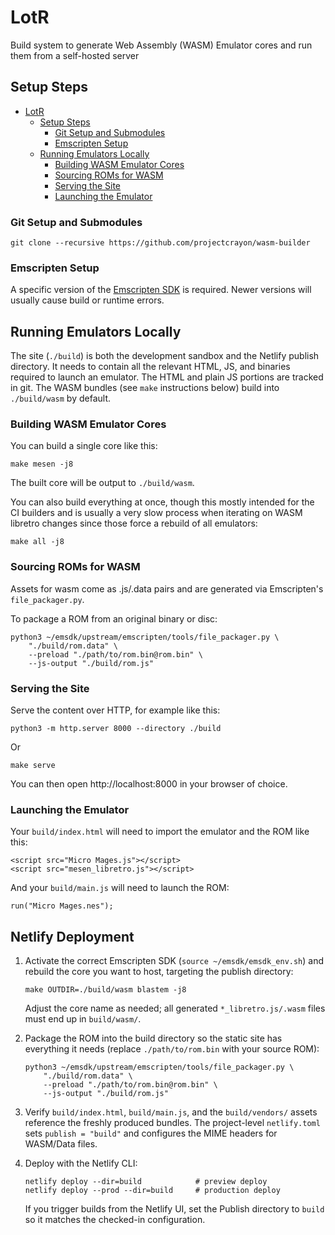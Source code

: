 # LotR

Build system to generate Web Assembly (WASM) Emulator cores and run them from a self-hosted server

## Setup Steps

- [LotR](#lotr)
  - [Setup Steps](#setup-steps)
    - [Git Setup and Submodules](#git-setup-and-submodules)
    - [Emscripten Setup](#emscripten-setup)
  - [Running Emulators Locally](#running-emulators-locally)
    - [Building WASM Emulator Cores](#building-wasm-emulator-cores)
    - [Sourcing ROMs for WASM](#sourcing-roms-for-wasm)
    - [Serving the Site](#serving-the-site)
    - [Launching the Emulator](#launching-the-emulator)

### Git Setup and Submodules

    git clone --recursive https://github.com/projectcrayon/wasm-builder

### Emscripten Setup

A specific version of the [Emscripten SDK](https://emscripten.org/docs/getting_started/downloads.html) is required.
Newer versions will usually cause build or runtime errors.

## Running Emulators Locally

The site (`./build`) is both the development sandbox and the Netlify publish directory. It needs to contain all
the relevant HTML, JS, and binaries required to launch an emulator. The HTML and plain JS portions are tracked in git.
The WASM bundles (see `make` instructions below) build into `./build/wasm` by default.

### Building WASM Emulator Cores

You can build a single core like this:

    make mesen -j8

The built core will be output to `./build/wasm`.

You can also build everything at once, though this mostly intended for the CI builders and is usually
a very slow process when iterating on WASM libretro changes since those force a rebuild of all emulators:

    make all -j8

### Sourcing ROMs for WASM

Assets for wasm come as .js/.data pairs and are generated via Emscripten's `file_packager.py`.

To package a ROM from an original binary or disc:

    python3 ~/emsdk/upstream/emscripten/tools/file_packager.py \
        "./build/rom.data" \
        --preload "./path/to/rom.bin@rom.bin" \
        --js-output "./build/rom.js"

### Serving the Site

Serve the content over HTTP, for example like this:

    python3 -m http.server 8000 --directory ./build

Or

    make serve

You can then open http://localhost:8000 in your browser of choice.

### Launching the Emulator

Your `build/index.html` will need to import the emulator and the ROM like this:

    <script src="Micro Mages.js"></script>
    <script src="mesen_libretro.js"></script>

And your `build/main.js` will need to launch the ROM:

    run("Micro Mages.nes");

## Netlify Deployment

1. Activate the correct Emscripten SDK (`source ~/emsdk/emsdk_env.sh`) and rebuild the core you want to host, targeting the publish directory:

       make OUTDIR=./build/wasm blastem -j8

   Adjust the core name as needed; all generated `*_libretro.js/.wasm` files must end up in `build/wasm/`.
2. Package the ROM into the build directory so the static site has everything it needs (replace `./path/to/rom.bin` with your source ROM):

       python3 ~/emsdk/upstream/emscripten/tools/file_packager.py \
           "./build/rom.data" \
           --preload "./path/to/rom.bin@rom.bin" \
           --js-output "./build/rom.js"

3. Verify `build/index.html`, `build/main.js`, and the `build/vendors/` assets reference the freshly produced bundles. The project-level `netlify.toml` sets `publish = "build"` and configures the MIME headers for WASM/Data files.
4. Deploy with the Netlify CLI:

       netlify deploy --dir=build            # preview deploy
       netlify deploy --prod --dir=build     # production deploy

   If you trigger builds from the Netlify UI, set the Publish directory to `build` so it matches the checked-in configuration.
